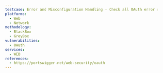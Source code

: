 ```yaml
---
testcase: Error and Misconfiguration Handling - Check all OAuth error responses for excessive information disclosure, leaking configuration, endpoints, or token values. Web (HTTP/HTTPS) service
platforms: 
  - Web
  - Network
methodology: 
  - BlackBox
  - GreyBox
vulnerabilities:
  - OAuth
services:
  - WEB
references:
  - https://portswigger.net/web-security/oauth
---
```

